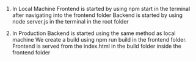 1. In Local Machine
   Frontend is started by using npm start in the terminal after navigating into the frontend folder
   Backend is started by using node server.js in the terminal in the root folder

2. In Production
   Backend is started using the same method as local machine
   We create a build using npm run build in the frontend folder.
   Frontend is served from the index.html in the build folder inside the frontend folder
